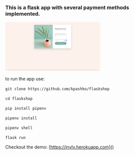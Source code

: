 ### This is a flask app with several payment methods implemented.

<img src="static/IMG/webpage.png" alt="webpage" width="300"/>


to run the app use:

`git clone https://github.com/kpashko/flaskshop`

`cd flaskshop`

`pip install pipenv`

`pipenv install`

`pipenv shell`

`flask run`


Checkout the demo:
[https://invlv.herokuapp.com]()